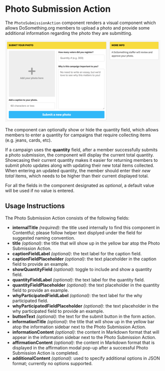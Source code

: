 # Photo Submission Action

The `PhotoSubmissionAction` component renders a visual component which allows DoSomething.org members to upload a photo and provide some additional information regarding the photo they are submitting.

![Photo Submission Action component](../_assets/photo-submission-action-component.png)

The component can optionally show or hide the quantity field, which allows members to enter a quantity for campaigns that require collecting items (e.g. jeans, cards, etc).

If a campaign uses the **quantity** field, after a member successfully submits a photo submission, the component will display the current total quantity. Showcasing their current quantity makes it easier for returning members to submit photo updates along with updating their new total items collected. When entering an updated quantity, the member should enter their _new total_ items, which needs to be higher than their current displayed total.

For all the fields in the component designated as _optional_, a default value will be used if no value is entered.

## Usage Instructions

The Photo Submission Action consists of the following fields:

* **internalTitle** _(required)_: the title used internally to find this component in Contentful; please follow helper text displyed under the field for suggested naming convention.
* **title** _(optional)_: the title that will show up in the yellow bar atop the Photo Submission Action.
* **captionFieldLabel** _(optional)_: the text label for the caption field.
* **captionFieldPlaceholder** _(optional)_: the text placeholder in the caption field to provide an example.
* **showQuantityField** _(optional)_: toggle to include and show a quantity field.
* **quantityFieldLabel** _(optional)_: the text label for the quantity field.
* **quantityFieldPlaceholder** _(optional)_: the text placeholder in the quantity field to provide an example.
* **whyParticipatedFieldLabel** _(optional)_: the text label for the why participated field.
* **whyParticipatedFieldPlaceholder** _(optional)_: the text placeholder in the why participated field to provide an example.
* **buttonText** _(optional)_: the text for the submit button in the form action.
* **informationTitle** _(optional)_: the title that will show up in the yellow bar atop the information sidebar next to the Photo Submission Action.
* **informationContent** _(optional)_: the content in Markdown format that will appear in the information sidebar next to the Photo Submission Action.
* **affirmationContent** _(optional)_: the content in Markdown format that is displayed in the affirmation modal pop-up after a successful Photo Submission Action is completed.
* **additionalContent** _(optional)_: used to specify additional options in JSON format; currently no options supported.
